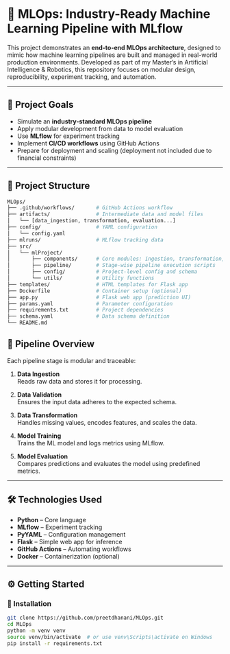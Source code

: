 # 🧠 MLOps: Industry-Ready Machine Learning Pipeline with MLflow

This project demonstrates an **end-to-end MLOps architecture**, designed to mimic how machine learning pipelines are built and managed in real-world production environments. Developed as part of my Master’s in Artificial Intelligence & Robotics, this repository focuses on modular design, reproducibility, experiment tracking, and automation.

---

## 🚀 Project Goals

- Simulate an **industry-standard MLOps pipeline**
- Apply modular development from data to model evaluation
- Use **MLflow** for experiment tracking
- Implement **CI/CD workflows** using GitHub Actions
- Prepare for deployment and scaling (deployment not included due to financial constraints)

---

## 🧱 Project Structure

```bash
MLOps/
├── .github/workflows/       # GitHub Actions workflow
├── artifacts/               # Intermediate data and model files
│   └── [data_ingestion, transformation, evaluation...]
├── config/                  # YAML configuration
│   └── config.yaml
├── mlruns/                  # MLflow tracking data
├── src/
│   └── mlProject/
│       ├── components/      # Core modules: ingestion, transformation, trainer
│       ├── pipeline/        # Stage-wise pipeline execution scripts
│       ├── config/          # Project-level config and schema
│       └── utils/           # Utility functions
├── templates/               # HTML templates for Flask app
├── Dockerfile               # Container setup (optional)
├── app.py                   # Flask web app (prediction UI)
├── params.yaml              # Parameter configuration
├── requirements.txt         # Project dependencies
├── schema.yaml              # Data schema definition
└── README.md


```

## 🔄 Pipeline Overview

Each pipeline stage is modular and traceable:

1. **Data Ingestion**  
   Reads raw data and stores it for processing.

2. **Data Validation**  
   Ensures the input data adheres to the expected schema.

3. **Data Transformation**  
   Handles missing values, encodes features, and scales the data.

4. **Model Training**  
   Trains the ML model and logs metrics using MLflow.

5. **Model Evaluation**  
   Compares predictions and evaluates the model using predefined metrics.

---

## 🛠️ Technologies Used

- **Python** – Core language
- **MLflow** – Experiment tracking
- **PyYAML** – Configuration management
- **Flask** – Simple web app for inference
- **GitHub Actions** – Automating workflows
- **Docker** – Containerization (optional)

---

## ⚙️ Getting Started

### 🔧 Installation

```bash
git clone https://github.com/preetdhanani/MLOps.git
cd MLOps
python -m venv venv
source venv/bin/activate  # or use venv\Scripts\activate on Windows
pip install -r requirements.txt
